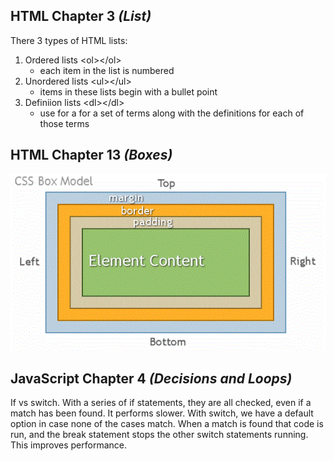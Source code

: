## HTML Chapter 3 *(List)*
There 3 types of HTML lists:
  1. Ordered lists \<ol>\</ol>
      - each item in the list is numbered
  2. Unordered lists \<ul>\</ul>
      - items in these lists begin with a bullet point
  3. Definiion lists \<dl><\/dl>
      - use for a for a set of terms along with the definitions for each of those terms

## HTML Chapter 13 *(Boxes)*


![CSS Box Model](/img/boxmodel.gif "The Box Model")

## JavaScript Chapter 4 *(Decisions and Loops)*

If vs switch. With a series of if statements, they are all checked, even if a match has been found. It performs slower. With switch, we have a default option in case none of the cases match. When a match is found that code is run, and the break statement stops the other switch statements running. This improves performance.
